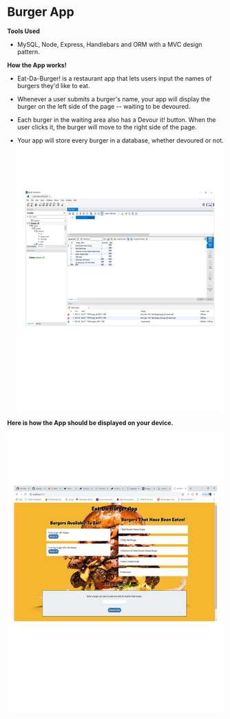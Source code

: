 # Burger App

**Tools Used**

* MySQL, Node, Express, Handlebars and ORM with a MVC design pattern. 

**How the App works!**

* Eat-Da-Burger! is a restaurant app that lets users input the names of burgers they'd like to eat.

* Whenever a user submits a burger's name, your app will display the burger on the left side of the page -- waiting to be devoured.

* Each burger in the waiting area also has a Devour it! button. When the user clicks it, the burger will move to the right side of the page.

* Your app will store every burger in a database, whether devoured or not.
![Image of DataBase](https://github.com/keefske2000/Burger/blob/master/public/assets/img/dataBase.jpg) <!-- .element height="50%" width="50%" -->

**Here is how the App should be displayed on your device.**

![Image of App](https://github.com/keefske2000/Burger/blob/master/public/assets/img/burgerImage.jpg)